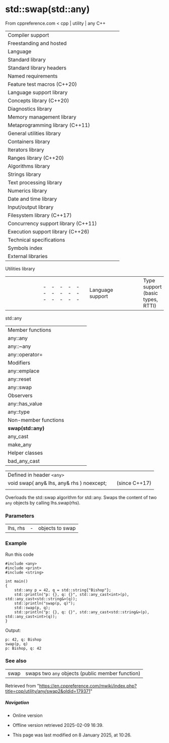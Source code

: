 # std::swap(std::any)

From cppreference.com
< cpp‎ | utility‎ | any
C++

|  |  |  |  |  |
| --- | --- | --- | --- | --- |
| Compiler support | | | | |
| Freestanding and hosted | | | | |
| Language | | | | |
| Standard library | | | | |
| Standard library headers | | | | |
| Named requirements | | | | |
| Feature test macros (C++20) | | | | |
| Language support library | | | | |
| Concepts library (C++20) | | | | |
| Diagnostics library | | | | |
| Memory management library | | | | |
| Metaprogramming library (C++11) | | | | |
| General utilities library | | | | |
| Containers library | | | | |
| Iterators library | | | | |
| Ranges library (C++20) | | | | |
| Algorithms library | | | | |
| Strings library | | | | |
| Text processing library | | | | |
| Numerics library | | | | |
| Date and time library | | | | |
| Input/output library | | | | |
| Filesystem library (C++17) | | | | |
| Concurrency support library (C++11) | | | | |
| Execution support library (C++26) | | | | |
| Technical specifications | | | | |
| Symbols index | | | | |
| External libraries | | | | |

Utilities library

|  |  |  |  |  |  |  |  |  |  |  |  |  |  |  |  |  |  |  |  |  |  |  |  |  |  |  |  |  |  |  |  |  |  |  |  |  |  |  |  |  |  |  |  |  |  |  |  |  |  |  |  |  |  |  |  |  |  |  |  |  |  |  |  |  |  |  |  |  |  |  |  |  |  |  |  |  |  |  |  |  |  |  |  |  |  |  |  |  |  |  |  |  |  |  |  |  |  |  |  |  |  |  |  |  |  |  |  |  |  |  |  |  |  |  |  |  |  |  |  |  |  |  |  |  |  |  |  |  |  |  |  |  |  |  |  |  |  |  |  |  |  |  |  |  |  |  |  |  |  |  |  |  |  |  |  |  |  |  |  |  |  |  |  |  |  |  |  |  |  |  |  |  |  |  |  |  |  |  |  |  |  |  |  |  |  |  |  |  |  |  |  |  |  |  |  |  |  |  |  |  |  |  |  |  |  |  |  |  |  |  |  |  |  |  |  |  |  |  |  |  |  |  |  |  |  |  |  |  |  |  |  |  |  |  |  |  |  |  |  |  |  |  |  |  |  |  |  |  |  |  |  |  |  |  |  |  |  |  |  |  |  |  |  |  |  |  |  |  |  |  |  |  |  |  |  |  |  |  |  |  |  |  |  |  |  |  |  |  |  |  |  |  |  |  |  |  |  |  |  |  |  |  |  |  |  |  |  |  |  |  |  |  |  |  |  |  |  |  |  |  |  |  |  |  |  |  |  |  |  |  |  |  |  |  |
| --- | --- | --- | --- | --- | --- | --- | --- | --- | --- | --- | --- | --- | --- | --- | --- | --- | --- | --- | --- | --- | --- | --- | --- | --- | --- | --- | --- | --- | --- | --- | --- | --- | --- | --- | --- | --- | --- | --- | --- | --- | --- | --- | --- | --- | --- | --- | --- | --- | --- | --- | --- | --- | --- | --- | --- | --- | --- | --- | --- | --- | --- | --- | --- | --- | --- | --- | --- | --- | --- | --- | --- | --- | --- | --- | --- | --- | --- | --- | --- | --- | --- | --- | --- | --- | --- | --- | --- | --- | --- | --- | --- | --- | --- | --- | --- | --- | --- | --- | --- | --- | --- | --- | --- | --- | --- | --- | --- | --- | --- | --- | --- | --- | --- | --- | --- | --- | --- | --- | --- | --- | --- | --- | --- | --- | --- | --- | --- | --- | --- | --- | --- | --- | --- | --- | --- | --- | --- | --- | --- | --- | --- | --- | --- | --- | --- | --- | --- | --- | --- | --- | --- | --- | --- | --- | --- | --- | --- | --- | --- | --- | --- | --- | --- | --- | --- | --- | --- | --- | --- | --- | --- | --- | --- | --- | --- | --- | --- | --- | --- | --- | --- | --- | --- | --- | --- | --- | --- | --- | --- | --- | --- | --- | --- | --- | --- | --- | --- | --- | --- | --- | --- | --- | --- | --- | --- | --- | --- | --- | --- | --- | --- | --- | --- | --- | --- | --- | --- | --- | --- | --- | --- | --- | --- | --- | --- | --- | --- | --- | --- | --- | --- | --- | --- | --- | --- | --- | --- | --- | --- | --- | --- | --- | --- | --- | --- | --- | --- | --- | --- | --- | --- | --- | --- | --- | --- | --- | --- | --- | --- | --- | --- | --- | --- | --- | --- | --- | --- | --- | --- | --- | --- | --- | --- | --- | --- | --- | --- | --- | --- | --- | --- | --- | --- | --- | --- | --- | --- | --- | --- | --- | --- | --- | --- | --- | --- | --- | --- | --- | --- | --- | --- | --- | --- | --- | --- | --- | --- | --- | --- | --- | --- | --- | --- | --- | --- | --- | --- | --- | --- | --- | --- | --- | --- | --- | --- | --- | --- | --- | --- | --- | --- | --- | --- | --- |
| |  |  |  |  |  | | --- | --- | --- | --- | --- | | Language support | | | | | | Type support (basic types, RTTI) | | | | | | Library feature-test macros (C++20) | | | | | | Program utilities | | | | | | Coroutine support (C++20) | | | | | | Variadic functions | | | | | | is_constant_evaluated(C++20) | | | | | | is_within_lifetime(C++26) | | | | | | initializer_list(C++11) | | | | | | source_location(C++20) | | | | | | Three-way comparison | | | | | | three_way_comparablethree_way_comparable_with(C++20)(C++20) | | | | | | strong_ordering(C++20) | | | | | | weak_ordering(C++20) | | | | | | partial_ordering(C++20) | | | | | | common_comparison_category(C++20) | | | | | | compare_three_way_result(C++20) | | | | | | compare_three_way(C++20) | | | | | | strong_order(C++20) | | | | | | weak_order(C++20) | | | | | | partial_order(C++20) | | | | | | compare_strong_order_fallback(C++20) | | | | | | compare_weak_order_fallback(C++20) | | | | | | compare_partial_order_fallback(C++20) | | | | | | |  |  |  |  |  |  |  |  |  |  |  |  | | --- | --- | --- | --- | --- | --- | --- | --- | --- | --- | --- | --- | | |  |  |  |  |  | | --- | --- | --- | --- | --- | | is_eqis_ltis_lteq(C++20)(C++20)(C++20) | | | | | | |  |  |  |  |  | | --- | --- | --- | --- | --- | | is_neqis_gtis_gteq(C++20)(C++20)(C++20) | | | | | | | |  | | | | | | |  |  |  |  |  | | --- | --- | --- | --- | --- | | General utilities | | | | | | |  |  |  |  |  | | --- | --- | --- | --- | --- | | Function objects | | | | | | Bit manipulation (C++20) | | | | | | bitset | | | | | | hash(C++11) | | | | | | | Relational operators (deprecated in C++20) | | | | | | |  |  |  |  |  |  |  |  |  |  |  |  | | --- | --- | --- | --- | --- | --- | --- | --- | --- | --- | --- | --- | | |  |  |  |  |  | | --- | --- | --- | --- | --- | | rel_ops::operator!=rel_ops::operator> | | | | | | |  |  |  |  |  | | --- | --- | --- | --- | --- | | rel_ops::operator<=rel_ops::operator>= | | | | | | | Integer comparison functions | | | | | | |  |  |  |  |  | | --- | --- | --- | --- | --- | | cmp_equalcmp_lesscmp_less_than(C++20)(C++20)(C++20) | | | | | | |  |  |  |  |  | | --- | --- | --- | --- | --- | | cmp_not_equalcmp_greatercmp_greater_than(C++20)(C++20)(C++20) | | | | | | | in_range(C++20) | | | | | | Swap and type operations | | | | | | |  |  |  |  |  | | --- | --- | --- | --- | --- | | swap | | | | | | ranges::swap(C++20) | | | | | | exchange(C++14) | | | | | | declval(C++11) | | | | | | to_underlying(C++23) | | | | | | |  |  |  |  |  | | --- | --- | --- | --- | --- | | forward(C++11) | | | | | | forward_like(C++23) | | | | | | move(C++11) | | | | | | move_if_noexcept(C++11) | | | | | | as_const(C++17) | | | | | | | Common vocabulary types | | | | | | |  |  |  |  |  | | --- | --- | --- | --- | --- | | pair | | | | | | tuple(C++11) | | | | | | optional(C++17) | | | | | | any(C++17) | | | | | | variant(C++17) | | | | | | |  |  |  |  |  | | --- | --- | --- | --- | --- | | tuple_size(C++11) | | | | | | tuple_element(C++11) | | | | | | apply(C++17) | | | | | | make_from_tuple(C++17) | | | | | | expected(C++23) | | | | | | |  | | | | | |  | | | | | |  | | | | | | |

std::any

|  |  |  |  |  |
| --- | --- | --- | --- | --- |
| Member functions | | | | |
| any::any | | | | |
| any::~any | | | | |
| any::operator= | | | | |
| Modifiers | | | | |
| any::emplace | | | | |
| any::reset | | | | |
| any::swap | | | | |
| Observers | | | | |
| any::has_value | | | | |
| any::type | | | | |
| Non-member functions | | | | |
| ****swap(std::any)**** | | | | |
| any_cast | | | | |
| make_any | | | | |
| Helper classes | | | | |
| bad_any_cast | | | | |

|  |  |  |
| --- | --- | --- |
| Defined in header `<any>` |  |  |
| void swap( any& lhs, any& rhs ) noexcept; |  | (since C++17) |
|  |  |  |

Overloads the std::swap algorithm for std::any. Swaps the content of two `any` objects by calling lhs.swap(rhs).

### Parameters

|  |  |  |
| --- | --- | --- |
| lhs, rhs | - | objects to swap |

### Example

Run this code

```
#include <any>
#include <print>
#include <string>
 
int main()
{
    std::any p = 42, q = std::string{"Bishop"};
    std::println("p: {}, q: {}", std::any_cast<int>(p), std::any_cast<std::string&>(q));
    std::println("swap(p, q)");
    std::swap(p, q);
    std::println("p: {}, q: {}", std::any_cast<std::string&>(p), std::any_cast<int>(q));
}

```

Output:

```
p: 42, q: Bishop
swap(p, q)
p: Bishop, q: 42

```

### See also

|  |  |
| --- | --- |
| swap | swaps two `any` objects   (public member function) |

Retrieved from "<https://en.cppreference.com/mwiki/index.php?title=cpp/utility/any/swap2&oldid=179371>"

##### Navigation

- Online version
- Offline version retrieved 2025-02-09 16:39.

- This page was last modified on 8 January 2025, at 10:26.